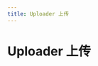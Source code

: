 ```yaml
---
title: Uploader 上传
---
```


# Uploader 上传
<ClientOnly>
  <uploader-demo></uploader-demo>
</ClientOnly>